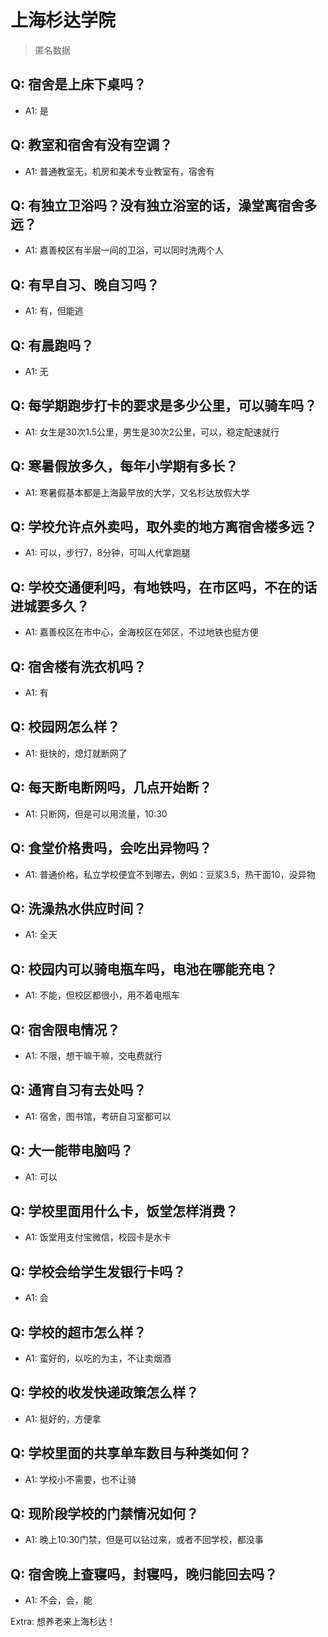 # 上海杉达学院

> 匿名数据

## Q: 宿舍是上床下桌吗？

- A1: 是

## Q: 教室和宿舍有没有空调？

- A1: 普通教室无，机房和美术专业教室有，宿舍有

## Q: 有独立卫浴吗？没有独立浴室的话，澡堂离宿舍多远？

- A1: 嘉善校区有半层一间的卫浴，可以同时洗两个人

## Q: 有早自习、晚自习吗？

- A1: 有，但能逃

## Q: 有晨跑吗？

- A1: 无

## Q: 每学期跑步打卡的要求是多少公里，可以骑车吗？

- A1: 女生是30次1.5公里，男生是30次2公里，可以，稳定配速就行

## Q: 寒暑假放多久，每年小学期有多长？

- A1: 寒暑假基本都是上海最早放的大学，又名杉达放假大学

## Q: 学校允许点外卖吗，取外卖的地方离宿舍楼多远？

- A1: 可以，步行7，8分钟，可叫人代拿跑腿

## Q: 学校交通便利吗，有地铁吗，在市区吗，不在的话进城要多久？

- A1: 嘉善校区在市中心，金海校区在郊区，不过地铁也挺方便

## Q: 宿舍楼有洗衣机吗？

- A1: 有

## Q: 校园网怎么样？

- A1: 挺快的，熄灯就断网了

## Q: 每天断电断网吗，几点开始断？

- A1: 只断网，但是可以用流量，10:30

## Q: 食堂价格贵吗，会吃出异物吗？

- A1: 普通价格，私立学校便宜不到哪去，例如：豆浆3.5，热干面10，没异物

## Q: 洗澡热水供应时间？

- A1: 全天

## Q: 校园内可以骑电瓶车吗，电池在哪能充电？

- A1: 不能，但校区都很小，用不着电瓶车

## Q: 宿舍限电情况？

- A1: 不限，想干嘛干嘛，交电费就行

## Q: 通宵自习有去处吗？

- A1: 宿舍，图书馆，考研自习室都可以

## Q: 大一能带电脑吗？

- A1: 可以

## Q: 学校里面用什么卡，饭堂怎样消费？

- A1: 饭堂用支付宝微信，校园卡是水卡

## Q: 学校会给学生发银行卡吗？

- A1: 会

## Q: 学校的超市怎么样？

- A1: 蛮好的，以吃的为主，不让卖烟酒

## Q: 学校的收发快递政策怎么样？

- A1: 挺好的，方便拿

## Q: 学校里面的共享单车数目与种类如何？

- A1: 学校小不需要，也不让骑

## Q: 现阶段学校的门禁情况如何？

- A1: 晚上10:30门禁，但是可以钻过来，或者不回学校，都没事

## Q: 宿舍晚上查寝吗，封寝吗，晚归能回去吗？

- A1: 不会，会，能

Extra: 想养老来上海杉达！